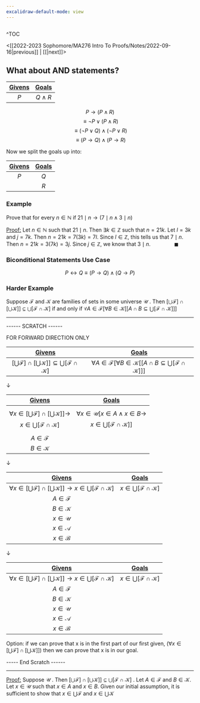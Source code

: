 ```yaml
---
excalidraw-default-mode: view
---
```



```toc

```

^TOC

<[[2022-2023 Sophomore/MA276 Intro To Proofs/Notes/2022-09-16|previous]] | [[|next]]>


## What about AND statements?

|<u>Givens</u>|<u>Goals</u>|
| :---: | :---: |
|$P$|$Q \land R$|

$$P \to (P\land R)$$
$$\equiv \neg P \lor (P \land R)$$
$$\equiv (\neg P \lor Q) \land (\neg P \lor R)$$
$$\equiv(P\to Q) \land (P \to R)$$

Now we split the goals up into:

|<u>Givens</u>|<u>Goals</u>|
| :---: | :---: |
|$P$|$Q$|
||$R$|

### Example
Prove that for every $n \in\mathbb{N}$ if $21 \mid n \to (7\mid n \land 3\mid n)$

<u>Proof:</u> Let $n \in \mathbb{N}$ such that $21 \mid n$. Then $\exists k \in \mathbb{Z}$ such that $n=21k$. Let $l=3k$ and $j=7k$. Then $n = 21k = 7(3k) = 7l$. Since $l \in \mathbb{Z}$, this tells us that $7\mid n$. Then $n=21k = 3(7k) = 3j$. Since $j\in\mathbb{Z}$, we know that $3\mid n.\qquad\qquad\blacksquare$

### Biconditional Statements Use Case
$$P \leftrightarrow Q\equiv (P\to Q)\land(Q \to P)$$

### Harder Example

Suppose $\mathcal{F}$ and $\mathcal{K}$ are families of sets in some universe $\mathcal{U}$ . Then $[\bigcup \mathcal{F}]\cap [\bigcup\mathcal{K}]]\subseteq \bigcup[\mathcal{F}\cap\mathcal{K}]$ if and only if  $\forall A \in \mathcal{F}[\forall B \in \mathcal{K}[[A\cap B \subseteq \bigcup[\mathcal{F}\cap\mathcal{K}]]]$

---
------ SCRATCH ------

FOR FORWARD DIRECTION ONLY

|<u>Givens</u>|<u>Goals</u>|
| :---: | :---: |
|$[\bigcup \mathcal{F}]\cap [\bigcup\mathcal{K}]]\subseteq \bigcup[\mathcal{F}\cap\mathcal{K}]$|$\forall A \in \mathcal{F}[\forall B \in \mathcal{K}[[A\cap B \subseteq \bigcup[\mathcal{F}\cap\mathcal{K}]]]$|

$\downarrow$

|<u>Givens</u>|<u>Goals</u>|
| :---: | :---: |
|$$\forall x \in [\bigcup \mathcal{F}]\cap [\bigcup\mathcal{K}]]\to $$$$x \in \bigcup[\mathcal{F}\cap\mathcal{K}]$$|$$\forall x \in \mathcal{U}[x \in A \land x \in B \to $$$$x \in \bigcup[\mathcal{F}\cap\mathcal{K}]]$$|
|$A\in\mathcal{F}$||
|$B\in\mathcal{K}$||


$\downarrow$

|<u>Givens</u>|<u>Goals</u>|
| :---: | :---: |
|$\forall x \in [\bigcup \mathcal{F}]\cap [\bigcup\mathcal{K}]]\to x \in \bigcup[\mathcal{F}\cap\mathcal{K}]$|$x\in \bigcup[\mathcal{F}\cap\mathcal{K}]$|
|$A\in\mathcal{F}$||
|$B\in\mathcal{K}$||
|$x \in \mathcal{U}$||
|$x \in \mathcal{A}$||
|$x \in \mathcal{B}$||

$\downarrow$

|<u>Givens</u>|<u>Goals</u>|
| :---: | :---: |
|$\forall x \in [\bigcup \mathcal{F}]\cap [\bigcup\mathcal{K}]]\to x \in \bigcup[\mathcal{F}\cap\mathcal{K}]$|$x\in \bigcup[\mathcal{F}\cap\mathcal{K}]$|
|$A\in\mathcal{F}$||
|$B\in\mathcal{K}$||
|$x \in \mathcal{U}$||
|$x \in \mathcal{A}$||
|$x \in \mathcal{B}$||


Option: if we can prove that x is in the first part of our first given, $(\forall x \in [\bigcup \mathcal{F}]\cap [\bigcup\mathcal{K}]])$ then we can prove that x is in our goal.




----- End Scratch ------

---

<u>Proof:</u> Suppose $\mathcal{U}$ . Then $[\bigcup \mathcal{F}]\cap [\bigcup\mathcal{K}]]\subseteq \bigcup[\mathcal{F}\cap\mathcal{K}]$ . Let $A \in \mathcal{F}$ and $B \in \mathcal{K}$. Let $x \in \mathcal{U}$ such that $x \in A$ and $x\in B$. Given our initial assumption, it is sufficient to show that $x\in \bigcup\mathcal{F}$ and $x \in \bigcup\mathcal{K}$
